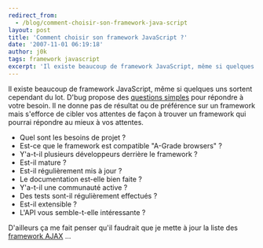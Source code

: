 ```yaml
---
redirect_from:
  - /blog/comment-choisir-son-framework-java-script
layout: post
title: 'Comment choisir son framework JavaScript ?'
date: '2007-11-01 06:19:18'
author: j0k
tags: framework javascript
excerpt: 'Il existe beaucoup de framework JavaScript, même si quelques uns sortent cependant du lot.   D''bug propose des [questions simples](http://blog.reindel.com/2007/10/30/how-to-choose-a-javascript-framework/) pour répondre à votre besoin. Il ne donne pas de résultat ou de préférence sur un framework mais s''efforce de cibler vos attentes de façon à trouver un      ...'
---
```


Il existe beaucoup de framework JavaScript, même si quelques uns sortent cependant du lot.   D'bug propose des [questions simples](http://blog.reindel.com/2007/10/30/how-to-choose-a-javascript-framework/) pour répondre à votre besoin. Il ne donne pas de résultat ou de préférence sur un framework mais s'efforce de cibler vos attentes de façon à trouver un framework qui pourrai répondre au mieux à vos attentes.

 * Quel sont les besoins de projet ?
 * Est-ce que le framework est compatible "A-Grade browsers" ?
 * Y'a-t-il plusieurs développeurs derrière le framework ?
 * Est-il mature ?
 * Est-il régulièrement mis à jour ?
 * Le documentation est-elle bien faite ?
 * Y'a-t-il une communauté active ?
 * Des tests sont-il régulièrement effectués ?
 * Est-il extensible ?
 * L'API vous semble-t-elle intéressante ?

D'ailleurs ça me fait penser qu'il faudrait que je mette à jour la liste des [framework AJAX](http://www.j0k3r.net/ajax-les-frameworks-ajax-3.html) ...
